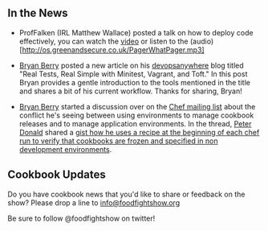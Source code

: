 ## In the News

* ProfFalken (IRL Matthew Wallace) posted a talk on how to deploy code effectively, you can watch the [video](http://vimeo.com/40922357) or listen to the (audio)[http://os.greenandsecure.co.uk/PagerWhatPager.mp3]

* [Bryan Berry](http://twitter.comy/bryanwb) posted a new article on his [devopsanywhere](http://devopsanywhere.blogspot.it/2012/04/real-tests-real-simple-with-minitest.html) blog titled "Real Tests, Real Simple with Minitest, Vagrant, and Toft."  In this post Bryan provides a gentle introduction to the tools mentioned in the title and shares a bit of his current workflow.  Thanks for sharing, Bryan!

* [Bryan Berry](http://twitter.comy/bryanwb) started a discussion over on the [Chef mailing list](http://lists.opscode.com/sympa/arc/chef/2012-05/msg00000.html) about the conflict he's seeing between using environments to manage cookbook releases and to manage application environments.  In the thread, [Peter Donald](http://community.opscode.com/users/peter_donald) shared a [gist how he uses a recipe at the beginning of each chef run to verify that cookbooks are frozen and specified in non development environments](https://gist.github.com/2048310). 


## Cookbook Updates


Do you have cookbook news that you'd like to share or feedback on the show?  Please drop a line to info@foodfightshow.org

Be sure to follow @foodfightshow on twitter!
